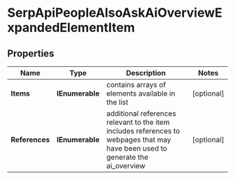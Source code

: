 # SerpApiPeopleAlsoAskAiOverviewExpandedElementItem


## Properties

| Name | Type | Description | Notes |
|------------ | ------------- | ------------- | -------------|
**Items** | **IEnumerable<BaseSerpApiPeopleAlsoAskAiOverviewElementItem>** | contains arrays of elements available in the list |[optional]|
**References** | **IEnumerable<AiModeAiOverviewReferenceInfo>** | additional references relevant to the item<br>includes references to webpages that may have been used to generate the ai_overview |[optional]|